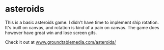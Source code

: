 asteroids
=========
This is a basic asteroids game. I didn't have time to implement ship rotation. It's built on canvas, and rotation is kind of a pain on canvas. The game does however have great win and lose screen gifs.
  
Check it out at www.groundtablemedia.com/asteroids/
